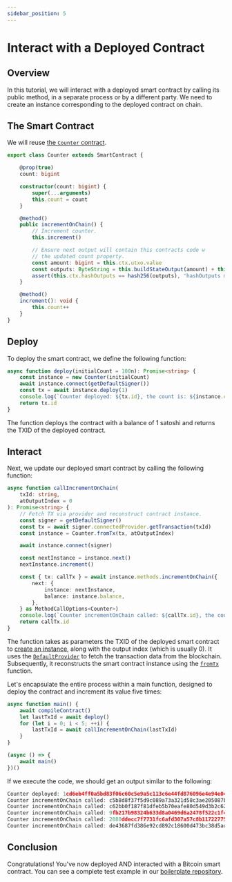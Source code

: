 ```yaml
---
sidebar_position: 5
---
```


# Interact with a Deployed Contract

## Overview
In this tutorial, we will interact with a deployed smart contract by calling its public method, in a separate process or by a different party.
We need to create an instance corresponding to the deployed contract on chain.

## The Smart Contract

We will reuse [the `Counter` contract](../how-to-write-a-contract/stateful-contract.md#create-a-stateful-contract).

```ts
export class Counter extends SmartContract {

    @prop(true)
    count: bigint

    constructor(count: bigint) {
        super(...arguments)
        this.count = count
    }

    @method()
    public incrementOnChain() {
        // Increment counter.
        this.increment()

        // Ensure next output will contain this contracts code w
        // the updated count property.
        const amount: bigint = this.ctx.utxo.value
        const outputs: ByteString = this.buildStateOutput(amount) + this.buildChangeOutput()
        assert(this.ctx.hashOutputs == hash256(outputs), 'hashOutputs mismatch')
    }

    @method()
    increment(): void {
        this.count++
    }
}
```

## Deploy

To deploy the smart contract, we define the following function:

```ts
async function deploy(initialCount = 100n): Promise<string> {
    const instance = new Counter(initialCount)
    await instance.connect(getDefaultSigner())
    const tx = await instance.deploy(1)
    console.log(`Counter deployed: ${tx.id}, the count is: ${instance.count}`)
    return tx.id
}
```

The function deploys the contract with a balance of 1 satoshi and returns the TXID of the deployed contract.

## Interact
Next, we update our deployed smart contract by calling the following function:

```ts
async function callIncrementOnChain(
    txId: string,
    atOutputIndex = 0
): Promise<string> {
    // Fetch TX via provider and reconstruct contract instance.
    const signer = getDefaultSigner()
    const tx = await signer.connectedProvider.getTransaction(txId)
    const instance = Counter.fromTx(tx, atOutputIndex)

    await instance.connect(signer)

    const nextInstance = instance.next()
    nextInstance.increment()

    const { tx: callTx } = await instance.methods.incrementOnChain({
        next: {
            instance: nextInstance,
            balance: instance.balance,
        },
    } as MethodCallOptions<Counter>)
    console.log(`Counter incrementOnChain called: ${callTx.id}, the count now is: ${nextInstance.count}`)
    return callTx.id
}
```

The function takes as parameters the TXID of the deployed smart contract to [create an instance](../how-to-deploy-and-call-a-contract/how-to-deploy-and-call-a-contract.md#create-a-smart-contract-instance-from-a-transaction), along with the output index (which is usually 0). It uses the [`DefaultProvider`](../reference/classes/DefaultProvider) to fetch the transaction data from the blockchain. Subsequently, it reconstructs the smart contract instance using the [`fromTx`](../how-to-write-a-contract/built-ins.md#fromtx) function.

Let's encapsulate the entire process within a main function, designed to deploy the contract and increment its value five times:

```ts
async function main() {
    await compileContract()
    let lastTxId = await deploy()
    for (let i = 0; i < 5; ++i) {
        lastTxId = await callIncrementOnChain(lastTxId)
    }
}

(async () => {
    await main()
})()
```

If we execute the code, we should get an output similar to the following:

```ts
Counter deployed: 1cd6eb4ff0a5bd83f06c60c5e9a5c113c6e44fd876096e4e94e04a80fee8c8ca, the count is: 100
Counter incrementOnChain called: c5b8d8f37f5d9c089a73a321d58c3ae205087ba21c1e32ed09a1b2fbd4f65330, the count now is: 101
Counter incrementOnChain called: c62bb0f187f81dfeb5b70eafe80d549d3b2c6219e16d9575639b4fbdffd1d391, the count now is: 102
Counter incrementOnChain called: 9fb217b98324b633d8a0469d6a2478f522c1f40c0b6d806430efe5ae5457ca0e, the count now is: 103
Counter incrementOnChain called: 2080ddecc7f7731fc6afd307a57c8b117227755bd7b82eb0bc7cd8b78417ad9a, the count now is: 104
Counter incrementOnChain called: de43687fd386e92cd892c18600d473bc38d5adb0cc34bbda892b94c61b5d5eb8, the count now is: 105
```

## Conclusion

Congratulations! You've now deployed AND interacted with a Bitcoin smart contract.
You can see a complete test example in our [boilerplate repository](https://github.com/sCrypt-Inc/boilerplate/blob/master/tests/counterFromTx.ts).
